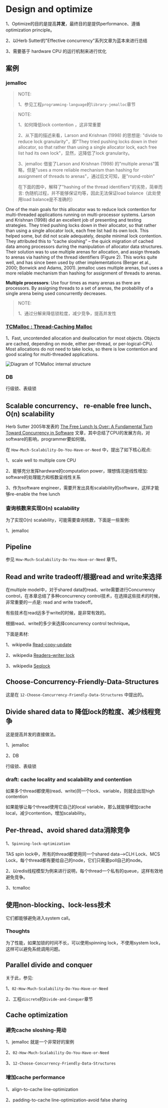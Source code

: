 # Design and optimize

1、Optimize的目的是提高**并发**，最终目的是提供performance、遵循optimization principle。

2、以Herb Sutter的"Effective concurrency"系列文章为蓝本来进行总结

3、需要基于 hardware CPU 的运行机制来进行优化



## 案例

### jemalloc

> NOTE: 
>
> 1、参见工程`programming-language`的`library-jemalloc`章节

> NOTE: 
>
> 1、如何降低lock contention ，这非常重要
>
> 2、从下面的描述来看，Larson and Krishnan (1998) 的思想是: "divide to reduce lock granularity"，即"They tried pushing locks down in their allocator, so that rather than using a single allocator lock, each free list had its own lock"，显然，这降低了lock granularity。
>
> 3、jemalloc 借鉴了Larson and Krishnan (1998) 的"multiple arenas"策略，但是"uses a more reliable mechanism than hashing for assignment of threads to arenas"，通过后文可知，是"round-robin"
>
> 在下面的图中，解释了"hashing of the thread identifiers"的劣势，简单而言: 伪随机过程，并不能够保证均等，因此无法保证load balance（此处使用load balance是不准确的）

One of the main goals for this allocator was to reduce lock contention for multi-threaded applications running on multi-processor systems. Larson and Krishnan (1998) did an excellent job of presenting and testing strategies. They tried pushing locks down in their allocator, so that rather than using a single allocator lock, each free list had its own lock. This helped some, but did not scale adequately, despite minimal lock contention. They attributed this to “cache sloshing” – the quick migration of cached data among processors during the manipulation of allocator data structures. Their solution was to use multiple arenas for allocation, and assign threads to arenas via hashing of the thread identifiers (Figure 2). This works quite well, and has since been used by other implementations (Berger et al., 2000; Bonwick and Adams, 2001). jemalloc uses multiple arenas, but uses a more reliable mechanism than hashing for assignment of threads to arenas.

**Multiple processors**: Use four times as many arenas as there are processors. By assigning threads to a set of arenas, the probability of a single arena being used concurrently decreases.

> NOTE: 
>
> 1、通过分解来降低锁粒度，减少竞争，提高并发性



### [TCMalloc : Thread-Caching Malloc](https://google.github.io/tcmalloc/design.html)

1、Fast, uncontended allocation and deallocation for most objects. Objects are cached, depending on mode, either per-thread, or per-logical-CPU. Most allocations do not need to take locks, so there is low contention and good scaling for multi-threaded applications.

![Diagram of TCMalloc internal structure](https://google.github.io/tcmalloc/images/tcmalloc_internals.png)

### DB

行级锁、表级锁





## Scalable concurrency、 re-enable free lunch、O(n) scalability

Herb Sutter 2005年发表的 [The Free Lunch Is Over: A Fundamental Turn Toward Concurrency in Software](http://www.gotw.ca/publications/concurrency-ddj.htm) 文章，其中总结了CPU的发展方向，对software的影响，programmer要如何做。

在 `How-Much-Scalability-Do-You-Have-or-Need` 中，提出了如下核心观点: 

1、scale well to multiple core CPU

2、能够充分发挥hardware的computation power，理想情况是线性增加: software的处理能力和核数呈线性关系 

3、作为software engineer，需要开发出具有scalability的software，这样才能够re-enable the free lunch

### 查询核数来实现O(n) scalability

为了实现O(n) scalability，可能需要查询核数，下面是一些案例:

1、jemalloc

## Pipeline 

参见 `How-Much-Scalability-Do-You-Have-or-Need` 章节。



## Read and write tradeoff/根据read and write来选择

在multiple model中，对于shared data的read、write需要进行Concurrency control，在本章总结了多种concurrency control技术，在选择这些技术的时候，非常重要的一点是: read and write tradeoff。

有些技术在read远多于write的时候，是非常有效的。

根据read、write的多少来选择concurrency control technique。

下面是素材:

1、wikipedia [Read-copy-update](http://en.wiki.sxisa.org/wiki/Read-copy-update)

2、wikipedia [Readers–writer lock](https://en.wikipedia.org/wiki/Readers%E2%80%93writer_lock)

3、wikipedia [Seqlock](https://en.wikipedia.org/wiki/Seqlock)



## Choose-Concurrency-Friendly-Data-Structures

这是在 `12-Choose-Concurrency-Friendly-Data-Structures` 中提出的。



## Divide shared data to 降低lock的粒度、减少线程竞争

这是提高并发的直接做法。

1、jemalloc

2、DB 

行级锁、表级锁





### draft: cache locality and scalability and contention

如果多个thread都使用(read、write)同一个lock、variable，则就会出现high contention

如果能够让每个thread使用它自己的local variable，那么就能够增加cache local，减少contention，增加scalability。



## Per-thread、avoid shared data消除竞争

1、`Spinning-lock-optimization`

TAS spin lock中，所有的thread都使用同一个shared data-->CLH Lock、MCS Lock，每个thread都有要给自己的node，它们只需要poll自己的node。

2、以redis线程模型为例来进行说明，每个thread一个私有的queue，这样有效地避免竞争。

3、tcmalloc



## 使用non-blocking、lock-less技术

它们都能够避免进入system call。

### Thoughts

为了性能，如果加锁的时间不长，可以使用spinning lock，不使用system lock，这样可以避免系统调用问题。



## Parallel divide and conquer

关于此，参见:

1、`02-How-Much-Scalability-Do-You-Have-or-Need`

2、工程`discrete`的`Divide-and-Conquer`章节

## Cache optimization

### 避免cache sloshing-晃动

1、jemalloc 就是一个非常好的案例

2、`02-How-Much-Scalability-Do-You-Have-or-Need`

3、`12-Choose-Concurrency-Friendly-Data-Structures`

### 增加cache performance

1、align-to-cache line-optimization

2、padding-to-cache line-optimization-avoid false sharing

